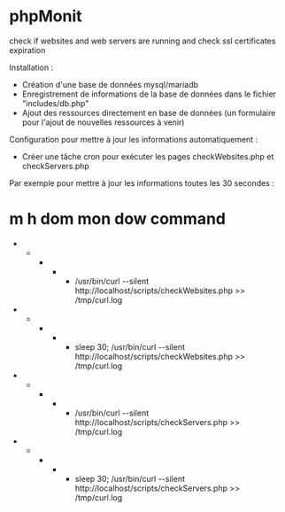 # phpMonit
check if websites and web servers are running and check ssl certificates expiration

Installation :

- Création d'une base de données mysql/mariadb
- Enregistrement de informations de la base de données dans le fichier "includes/db.php"
- Ajout des ressources directement en base de données (un formulaire pour l'ajout de nouvelles ressources à venir)

Configuration pour mettre à jour les informations automatiquement :

- Créer une tâche cron pour exécuter les pages checkWebsites.php et checkServers.php

Par exemple pour mettre à jour les informations toutes les 30 secondes :

# m h  dom mon dow   command
* * * * * /usr/bin/curl --silent http://localhost/scripts/checkWebsites.php >> /tmp/curl.log
* * * * * sleep 30; /usr/bin/curl --silent http://localhost/scripts/checkWebsites.php >> /tmp/curl.log

* * * * * /usr/bin/curl --silent http://localhost/scripts/checkServers.php >> /tmp/curl.log
* * * * * sleep 30; /usr/bin/curl --silent http://localhost/scripts/checkServers.php >> /tmp/curl.log
